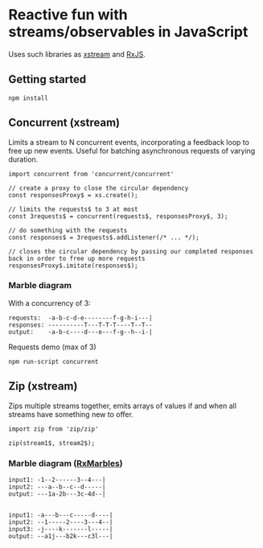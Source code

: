 # Reactive fun with streams/observables in JavaScript

Uses such libraries as [xstream](https://github.com/staltz/xstream) and [RxJS](https://github.com/Reactive-Extensions/RxJS/).

## Getting started

```
npm install
```

## Concurrent (xstream)

Limits a stream to N concurrent events, incorporating a feedback loop to free up new events. Useful for batching asynchronous requests of varying duration.

```
import concurrent from 'concurrent/concurrent'

// create a proxy to close the circular dependency
const responsesProxy$ = xs.create();

// limits the requests$ to 3 at most
const 3requests$ = concurrent(requests$, responsesProxy$, 3);

// do something with the requests
const responses$ = 3requests$.addListener(/* ... */);

// closes the circular dependency by passing our completed responses back in order to free up more requests
responsesProxy$.imitate(responses$);
```

### Marble diagram

With a concurrency of 3:

```
requests:  -a-b-c-d-e--------f-g-h-i---|
responses: ----------T---T-T-T----T--T--
output:    -a-b-c----d---e---f-g--h--i-|
```

Requests demo (max of 3)

```
npm run-script concurrent
```

## Zip (xstream)

Zips multiple streams together, emits arrays of values if and when all streams have something new to offer. 

```
import zip from 'zip/zip'

zip(stream1$, stream2$);
```

### Marble diagram ([RxMarbles](https://rxmarbles.com/#zip))

```
input1: -1--2------3--4---|
input2: ---a--b--c--d-----|
output: ---1a-2b---3c-4d--|


input1: -a---b---c-----d----|
input2: --1-----2----3---4--|
input3: -j----k-------l-----|
output: --a1j---b2k---c3l---|
```

